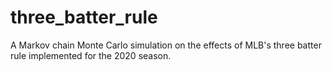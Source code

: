 # three_batter_rule
A Markov chain Monte Carlo simulation on the effects of MLB's three batter rule implemented for the 2020 season.
